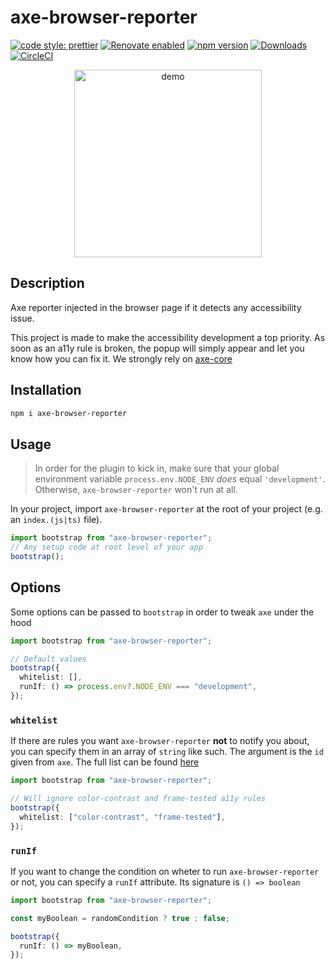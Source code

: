 # axe-browser-reporter

[![code style: prettier](https://img.shields.io/badge/code_style-prettier-ff69b4.svg?style=flat-square)](https://github.com/prettier/prettier)
[![Renovate enabled](https://img.shields.io/badge/renovate-enabled-brightgreen.svg)](https://renovatebot.com/)
[![npm version](https://badge.fury.io/js/axe-browser-reporter.svg)](https://www.npmjs.com/package/axe-browser-reporter)
[![Downloads](https://img.shields.io/npm/dm/axe-browser-reporter.svg)](https://www.npmjs.com/package/axe-browser-reporter)
[![CircleCI](https://circleci.com/gh/circleci/circleci-docs.svg?style=shield)](https://circleci.com/gh/m4thieulavoie/axe-browser-reporter)

<p align="center">
    <img src="docs/demo.gif" alt="demo" height="300" margin="auto" />
</p>

## Description

Axe reporter injected in the browser page if it detects any accessibility issue.

This project is made to make the accessibility development a top priority. As soon as an a11y rule is broken, the popup will simply appear and let you know how you can fix it. We strongly rely on [axe-core](https://github.com/dequelabs/axe-core)

## Installation

```bash
npm i axe-browser-reporter
```

## Usage

> In order for the plugin to kick in, make sure that your global environment variable `process.env.NODE_ENV` _does_ equal `'development'`. Otherwise, `axe-browser-reporter` won't run at all.

In your project, import `axe-browser-reporter` at the root of your project (e.g. an `index.(js|ts)` file).

```ts
import bootstrap from "axe-browser-reporter";
// Any setup code at root level of your app
bootstrap();
```

## Options

Some options can be passed to `bootstrap` in order to tweak `axe` under the hood

```ts
import bootstrap from "axe-browser-reporter";

// Default values
bootstrap({
  whitelist: [],
  runIf: () => process.env?.NODE_ENV === "development",
});
```

### `whitelist`

If there are rules you want `axe-browser-reporter` **not** to notify you about, you can specify them in an array of `string` like such. The argument is the `id` given from `axe`. The full list can be found [here](https://github.com/dequelabs/axe-core/blob/f318a2c958aa771493d7690b051f37b22ac1bcaf/doc/rule-descriptions.md)

```ts
import bootstrap from "axe-browser-reporter";

// Will ignore color-contrast and frame-tested a11y rules
bootstrap({
  whitelist: ["color-contrast", "frame-tested"],
});
```

### `runIf`

If you want to change the condition on wheter to run `axe-browser-reporter` or not, you can specify a `runIf` attribute. Its signature is `() => boolean`

```ts
import bootstrap from "axe-browser-reporter";

const myBoolean = randomCondition ? true : false;

bootstrap({
  runIf: () => myBoolean,
});
```
